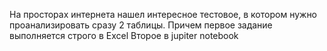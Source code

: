 На просторах интернета нашел интересное тестовое, в котором нужно проанализировать сразу 2 таблицы.
Причем первое задание выполняется строго в Excel
Второе в jupiter notebook 
